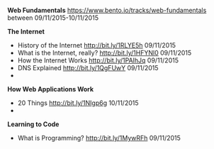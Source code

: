  **Web Fundamentals**
https://www.bento.io/tracks/web-fundamentals  between 09/11/2015-10/11/2015

**The Internet**
 - History of the Internet http://bit.ly/1RLYE5h 09/11/2015
 - What is the Internet, really? http://bit.ly/1HFYNl0 09/11/2015
 - How the Internet Works http://bit.ly/1PAIhJq 09/11/2015
 - DNS Explained http://bit.ly/1QgFUwY 09/11/2015
 - 
**How Web Applications Work**
 - 20 Things http://bit.ly/1NIgp6g 10/11/2015
 - 
**Learning to Code**
 - What is Programming? http://bit.ly/1MywRFh 09/11/2015

